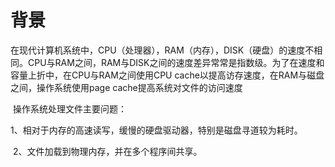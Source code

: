 # 背景

​	在现代计算机系统中，CPU（处理器），RAM（内存），DISK（硬盘）的速度不相同。CPU与RAM之间，RAM与DISK之间的速度差异常常是指数级。为了在速度和容量上折中，在CPU与RAM之间使用CPU cache以提高访存速度，在RAM与磁盘之间，操作系统使用page cache提高系统对文件的访问速度

​	操作系统处理文件主要问题：

​	1、相对于内存的高速读写，缓慢的硬盘驱动器，特别是磁盘寻道较为耗时。

​	2、文件加载到物理内存，并在多个程序间共享。

